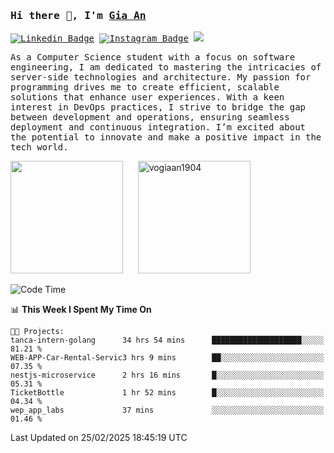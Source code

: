 ### <samp>Hi there 👋, I'm <a href="https://www.linkedin.com/in/vogiaan1904/" target="_blank">Gia An</a></samp>

<samp> [![Linkedin Badge](https://img.shields.io/badge/-LinkedIn-0e76a8?style=flat-square&logo=Linkedin&logoColor=white)](https://linkedin.com/in/vogiaan1904)
[![Instagram Badge](https://img.shields.io/badge/-Instagram-e4405f?style=flat-square&logo=Instagram&logoColor=white)](https://instagram.com/_.ja.ann_/) ![](https://komarev.com/ghpvc/?username=vogiaan1904&style=flat-square&base=100)</samp> 

<samp>As a Computer Science student with a focus on software engineering, I am dedicated to mastering the intricacies of server-side technologies and architecture. My passion for programming drives me to create efficient, scalable solutions that enhance user experiences. With a keen interest in DevOps practices, I strive to bridge the gap between development and operations, ensuring seamless deployment and continuous integration. I’m excited about the potential to innovate and make a positive impact in the tech world.</samp>



<div>
  <img height="180em" src="https://github-readme-stats.vercel.app/api/top-langs/?username=vogiaan1904&show_icons=true&hide_border=true&layout=compact&langs_count=10&theme=transparent&include_orgs=true"/>
  &nbsp;&nbsp;&nbsp;&nbsp;
  <img height="180em" src="https://github-readme-stats.vercel.app/api?username=vogiaan1904&show_icons=true&hide_border=true&&count_private=true&include_all_commits=true&theme=transparent&locale=en" alt="vogiaan1904" />
</div>






<!--START_SECTION:waka-->
![Code Time](http://img.shields.io/badge/Code%20Time-447%20hrs%202%20mins-blue)

📊 **This Week I Spent My Time On** 

```text
🐱‍💻 Projects: 
tanca-intern-golang      34 hrs 54 mins      ████████████████████░░░░░   81.21 % 
WEB-APP-Car-Rental-Servic3 hrs 9 mins        ██░░░░░░░░░░░░░░░░░░░░░░░   07.35 % 
nestjs-microservice      2 hrs 16 mins       █░░░░░░░░░░░░░░░░░░░░░░░░   05.31 % 
TicketBottle             1 hr 52 mins        █░░░░░░░░░░░░░░░░░░░░░░░░   04.34 % 
wep_app_labs             37 mins             ░░░░░░░░░░░░░░░░░░░░░░░░░   01.46 % 
```


 Last Updated on 25/02/2025 18:45:19 UTC
<!--END_SECTION:waka-->
